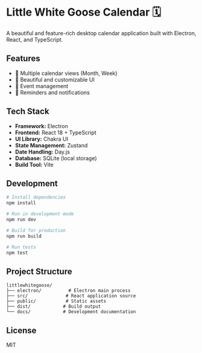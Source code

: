 # Little White Goose Calendar 🗓️

A beautiful and feature-rich desktop calendar application built with Electron, React, and TypeScript.

## Features
- 📅 Multiple calendar views (Month, Week)
- 🎨 Beautiful and customizable UI
- 📝 Event management
- 🔔 Reminders and notifications

## Tech Stack
- **Framework:** Electron
- **Frontend:** React 18 + TypeScript
- **UI Library:** Chakra UI
- **State Management:** Zustand
- **Date Handling:** Day.js
- **Database:** SQLite (local storage)
- **Build Tool:** Vite

## Development
```bash
# Install dependencies
npm install

# Run in development mode
npm run dev

# Build for production
npm run build

# Run tests
npm test
```

## Project Structure
```
littlewhitegoose/
├── electron/          # Electron main process
├── src/              # React application source
├── public/           # Static assets
├── dist/            # Build output
└── docs/            # Development documentation
```

## License
MIT